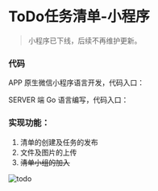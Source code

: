 # ToDo任务清单-小程序

> 小程序已下线，后续不再维护更新。

### 代码

APP 原生微信小程序语言开发，代码入口：

SERVER 端 Go 语言编写，代码入口：



### 实现功能：

1. 清单的创建及任务的发布
2. 文件及图片的上传
3. ~~清单小组的加入~~

<img src="https://oss.funcfang.cn/images/todo.png" alt="todo"  />